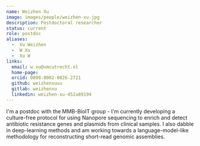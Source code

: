 ```yaml
---
name: Weizhen Xu
image: images/people/weizhen-xu.jpg
description: Postdoctoral researcher
status: current
role: postdoc
aliases:
  -  Xu Weizhen
  -  W Xu
  -  Xu W
links:
  email: w.xu@umcutrecht.nl
  home-page:
  orcid: 0000-0002-0826-2721
  github: weizhenxuuu
  gitlab: weizhenxu
  linkedin: weizhen-xu-452a89194
---
```


I'm a postdoc with the MMB-BioIT group - I'm currently developing a culture-free protocol for using Nanopore sequencing to enrich and detect antibiotic resistance genes and plasmids from clinical samples. I also dabble in deep-learning methods and am working towards a language-model-like methodology for reconstructing short-read genomic assemblies.
